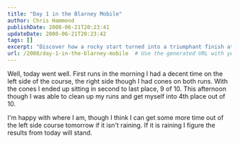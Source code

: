 ```yaml
---
title: "Day 1 in the Blarney Mobile"
author: Chris Hammond
publishDate: 2008-06-21T20:23:41
updateDate: 2008-06-21T20:23:42
tags: []
excerpt: "Discover how a rocky start turned into a triumphant finish at the race course. Learn how perseverance led to a jump from 9th to 4th place!"
url: /2008/day-1-in-the-blarney-mobile  # Use the generated URL with year
---
```

<p>Well, today went well. First runs in the morning I had a decent time on the left side of the course, the right side though I had cones on both runs. With the cones I ended up sitting in second to last place, 9 of 10. This afternoon though I was able to clean up my runs and get myself into 4th place out of 10.</p> <p>I'm happy with where I am, though I think I can get some more time out of the left side course tomorrow if it isn't raining. If it is raining I figure the results from today will stand.</p>

